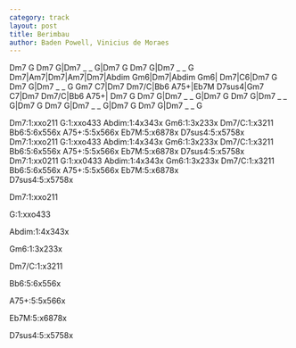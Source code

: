 ```yaml
---
category: track
layout: post
title: Berimbau
author: Baden Powell, Vinicius de Moraes
---
```


<canvas class="chords"  markdown="0">Dm7 G Dm7 G|Dm7 _ _ G|Dm7 G Dm7 G|Dm7 _ _ G
Dm7|Am7|Dm7|Am7|Dm7|Abdim Gm6|Dm7|Abdim Gm6|
Dm7|C6|Dm7 G Dm7 G|Dm7 _ _ G
Gm7 C7|Dm7 Dm7/C|Bb6 A75+|Eb7M D7sus4|Gm7 C7|Dm7 Dm7/C|Bb6 A75+|
Dm7 G Dm7 G|Dm7 _ _ G|Dm7 G Dm7 G|Dm7 _ _ G|Dm7 G Dm7 G|Dm7 _ _ G|Dm7 G Dm7 G|Dm7 _ _ G</canvas>

<div markdown="0">
<canvas class="diagram"  markdown="span">Dm7:1:xxo211</canvas>
<canvas class="diagram"  markdown="span">G:1:xxo433</canvas>
<canvas class="diagram"  markdown="span">Abdim:1:4x343x</canvas>
<canvas class="diagram"  markdown="span">Gm6:1:3x233x</canvas>
<canvas class="diagram"  markdown="span">Dm7/C:1:x3211</canvas>
<canvas class="diagram"  markdown="span">Bb6:5:6x556x</canvas>
<canvas class="diagram"  markdown="span">A75+:5:5x566x</canvas>
<canvas class="diagram"  markdown="span">Eb7M:5:x6878x</canvas>
<canvas class="diagram"  markdown="span">D7sus4:5:x5758x</canvas>
<canvas class="diagram"  markdown="span">Dm7:1:xxo211</canvas>
<canvas class="diagram"  markdown="span">G:1:xxo433</canvas>
<canvas class="diagram"  markdown="span">Abdim:1:4x343x</canvas>
<canvas class="diagram"  markdown="span">Gm6:1:3x233x</canvas>
<canvas class="diagram"  markdown="span">Dm7/C:1:x3211</canvas>
<canvas class="diagram"  markdown="span">Bb6:5:6x556x</canvas>
<canvas class="diagram"  markdown="span">A75+:5:5x566x</canvas>
<canvas class="diagram"  markdown="span">Eb7M:5:x6878x</canvas>
<canvas class="diagram"  markdown="span">D7sus4:5:x5758x</canvas>
<canvas class="diagram"  markdown="span">Dm7:1:xx0211</canvas>
<canvas class="diagram"  markdown="span">G:1:xx0433</canvas>
<canvas class="diagram"  markdown="span">Abdim:1:4x343x</canvas>
<canvas class="diagram"  markdown="span">Gm6:1:3x233x</canvas>
<canvas class="diagram"  markdown="span">Dm7/C:1:x3211</canvas>
<canvas class="diagram"  markdown="span">Bb6:5:6x556x</canvas>
<canvas class="diagram"  markdown="span">A75+:5:5x566x</canvas>
<canvas class="diagram"  markdown="span">Eb7M:5:x6878x</canvas>
</div>
<canvas class="diagram"  markdown="span">D7sus4:5:x5758x</canvas>

<canvas class="diagram"  markdown="span">Dm7:1:xxo211</canvas>

<canvas class="diagram"  markdown="span">G:1:xxo433</canvas>

<canvas class="diagram"  markdown="span">Abdim:1:4x343x</canvas>

<canvas class="diagram"  markdown="span">Gm6:1:3x233x</canvas>

<canvas class="diagram"  markdown="span">Dm7/C:1:x3211</canvas>

<canvas class="diagram"  markdown="span">Bb6:5:6x556x</canvas>

<canvas class="diagram"  markdown="span">A75+:5:5x566x</canvas>

<canvas class="diagram"  markdown="span">Eb7M:5:x6878x</canvas>

<canvas class="diagram"  markdown="span">D7sus4:5:x5758x</canvas>



